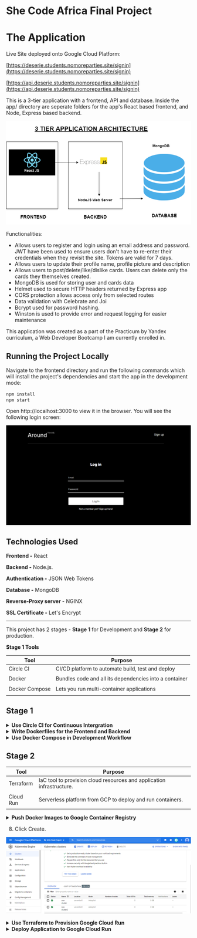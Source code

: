 # She Code Africa Final Project

# The Application

Live Site deployed onto Google Cloud Platform:

[https://deserie.students.nomoreparties.site/signin](https://deserie.students.nomoreparties.site/signin)

[https://api.deserie.students.nomoreparties.site/signin](https://api.deserie.students.nomoreparties.site/signin)

This is a 3-tier application with a frontend, API and database. Inside the app/ directory are seperate folders for the app's React based frontend, and Node, Express based backend.

![](/images/mern.png)

Functionalities:

- Allows users to register and login using an email address and password. JWT have been used to ensure users don't have to re-enter their credentials when they revisit the site. Tokens are valid for 7 days.
- Allows users to update their profile name, profile picture and description
- Allows users to post/delete/like/dislike cards. Users can delete only the cards they themselves created.
- MongoDB is used for storing user and cards data
- Helmet used to secure HTTP headers returned by Express app
- CORS protection allows access only from selected routes
- Data validation with Celebrate and Joi
- Bcrypt used for password hashing.
- Winston is used to provide error and request logging for easier maintenance

This application was created as a part of the Practicum by Yandex curriculum, a Web Developer Bootcamp I am currently enrolled in.

## Running the Project Locally

Navigate to the frontend directory and run the following commands which will install the project's dependencies and start the app in the development mode:

```
npm install
npm start
```

Open http://localhost:3000 to view it in the browser. You will see the following login screen:

![](/images/login.png)

## Technologies Used

**Frontend -** React

**Backend -** Node.js.

**Authentication -** JSON Web Tokens

**Database -** MongoDB

**Reverse-Proxy server** - NGINX

**SSL Certificate -** Let's Encrypt

---

This project has 2 stages - **Stage 1** for Development and **Stage 2** for production.

**Stage 1 Tools**

| Tool           | Purpose                                                |
| -------------- | ------------------------------------------------------ |
| Circle CI      | CI/CD platform to automate build, test and deploy      |
|                |                                                        |
| Docker         | Bundles code and all its dependencies into a container |
|                |                                                        |
| Docker Compose | Lets you run multi-container applications              |
|                |                                                        |

## Stage 1

<details>
<summary><b>Use Circle CI for Continuous Intergration</b></summary><p>

**Circle CI**

[CircleCI](https://circleci.com/) is a cloud-based continuous intergratiom, continuous delivery tool.

In this project I use it to ensure that nothing is wrong in the build process and for testing to ensure that the application works as expected.

1. Inside the backend directory we will write unit tests for some the Express routes. For testing HTTP calls we can use of a Node module called SuperTest and the testing framework Jest.

```
  npm install supertest jest
```

2. Inside package.json, under "Scripts," add the following script

```
  "test": "jest"
```

Since we are building a CD pipeline, we should have some tests in place.

3. Create a folder called test in the root of the backend directory. Inside the test folder create a file called test.js for writing the unit tests.

4. First import the supertest module into the test.js file.

```
  const request = require('supertest');
```

5. Create the tests (see backend/test/test.js)

6. Run

```
  npm test
```

7. You should see something like this

![](/images/test.png)

8. Signup for a [CircleCI] account if you don't already have one and sync it with your GitHub account.

9. Inside the project root create a folder called _.circleci_ and inside make a file called _config.yml_

10. When you sign in you will see all the repositories that are in your GitHub inside the CircleCI dashboard. Find the project you want to test and click _Set Up Project_

11. CircleCI will detect the config.yml and start building according to the workflow defined in the config file. You should see something like this

![](/images/circle2.png)

</p></details>

<details>
<summary><b>Write Dockerfiles for the Frontend and Backend</b></summary><p>

Add a Dockerfile to the root of the frontend, and the root of the backend, then configure the lines as described below.

**Line 1:** "FROM" tells Docker what base image to use as a starting point. For this project, we will use the alpine version of Node since it is lightweight.

```
  FROM node:12-alpine3.14
```

**Line 2:** Set the working directory in the container to /usr/src/app. This directory is where all our code files will be stored inside the container, as well as where we'll run npm install, and launch the application:

```
  WORKDIR /usr/src/app
```

**Lines 3:** Copy the package.json file into the current working directory inside the container, represented by "."

```
  COPY ./package.json ./
```

**Lines 4:** "RUN" executes commands inside the container. Here we use it to install all the projects dependencies which are listed in the package.json file.

```
  RUN npm install
```

**Line 5:** Copy over all the rest of the projects files and folders.

```
  COPY . .
```

**Line 6:** This line describes the command that should be executed when the Docker image is launching. The package.json files of both the frontend and backend, both already contain a start script which we call here.

```
  CMD ["npm "start"]
```

Create a file called .dockerignore. This file is similar to a .gitignore file and lets us ignore files or folders that should not be included in the final Docker build.

```
  node_modules
  .git
  .gitignore

```

Once the Dockerfiles have been created, run the following command to build the images:

To create the image for the frontend:

```
  docker build -t "react-app" .
```

To create the image for the backend:

```
  docker build -t "api-server" .
```

![](/images/reactimage.png)

![](/images/bimage2.png)

To confirm both images have been created run

```
  docker images
```

![](/images/dockerimages.png)

</p></details>

<details>
<summary><b>Use Docker Compose in Development Workflow</b></summary><p>

I am using Docker Composeas a way of managing my application during development. It usually comes bundled together with Docker so if you installed Docker, you should already have Docker Compose on your sytem. To check this you can run:

```
  docker-compose --version
```

Docker Compose, builds on top of Docker to more easily manage a multi-container application such as ours.

The following steps outline the Docker Compose file for this project..

The first line specifies which version of the Docker Compose API we want to use

```
  version: "3"
```

We now define a set of services. Our application has 3 services - the react-app clientm the api-server, and MongoDB database. Each of these services requires us to specify an image tag. We will use the images we just built which have the tags "react-app" and "api-server". Fot the database, we will pull a MongoDB image from Docker Hub. Define ports for each service.

For the react-app service, we will add the following option to keep the frontend container alive and listening for requests:

```
  stdin_open: true
```

Since the Express service needs to connect to MongoDB, we'll specify the following option to ensure the containers start in the right order:

```
  depends_on:
    mongo
```

Name the network _mern app_ which uses the default driver. It will allow the services to communicate with each other.

```
  networks:
    mern-app:
      driver: bridge
```

Lastly add a volume to enable persistence of the database data, so the data in the database will not get deleted when the app restarts.

Now run the following command to start up all 3 containers, as well as attch the network and volume resources:

```
  docker-compose up
```

Execution of _docker-compose up_

![](/images/composeup.png)

![](/images/compose.png)

Now if you go to localhost: 3000 you should be able to see the application running.

![](/images/compose2.png)

To shutdown the application run:

```
  docker-compose down
```

</p></details>

## Stage 2

| Tool      | Purpose                                                               |
| --------- | --------------------------------------------------------------------- |
| Terraform | IaC tool to provision cloud resources and application infrastructure. |
|           |                                                                       |
| Cloud Run | Serverless platform from GCP to deploy and run containers.            |
|           |                                                                       |

<details>
<summary><b>Push Docker Images to Google Container Registry</b></summary><p>

We have successfully built a Docker images react-app and api-server and now we need to push the images to Google Container Registry, so that they can be deployed from other locations, such as GKE.

Google Container Registry is a private storage service for Docker images.

First, configure the local Docker client to be able to authenticate to Container Registry

```
  export PROJECT_ID="$(gcloud config get-value project -q)"
  gcloud auth configure-docker
```

Next, tag the local Docker images for uploading:

```
  docker tag react:latest "gcr.io/${PROJECT_ID}/react-app:v1"
```

Finally, push the Docker image to the Container Registry:

```
  docker push "gcr.io/${PROJECT_ID}/react-app:v1"
```

![](/images/push1.png)

![](/images/push2.png)

For the MongoDB database container, we will pull a publicly available mongo image from Docker Hub. I used the Google Cloud Shell for this task:

```
  docker pull mongo
  docker tag mongo gcr.io/{PROJECT-ID}/mongo:latest
  docker push gcr.io/{PROJECT-ID}/mongo:latest
```

![](/images/mongopull.png)

![](/images/push3.png)

</p></details>

8. Click Create.

![](/images/clusters.png)

</p></details>

<details>
<summary><b>Use Terraform to Provision Google Cloud Run</b></summary><p>

### Prerequisites

- [Terraform CLI](https://www.terraform.io/downloads.html)

- [Google Cloud SDK](https://cloud.google.com/sdk/docs/install)

1. Authenticate the SDK to Gcp by running:

```
  gcloud auth application-default login
```

2. Create a new project where Cloud Run will be deployed (use your own credentials):

```
  gcloud projects create "PROJECT_ID" --name="PROJECT_NAME"
```

3. Create a _main.tf_ file where we will put all our Terraform code.

4. Add the requirements for Terraform and the Google provider

```
terraform {
  required_version = ">= 0.14"

  required_providers {
    # Cloud Run support was added on 3.3.0
    google = ">= 3.3"
  }
}
```

5. Add the Google provider configuration:

```
provider "google" {
  project = "PROJECT_ID"
}
```

6. Enable the Cloud Run API:

```
resource "google_project_service" "run_api" {
  service = "run.googleapis.com"

  disable_on_destroy = true
}
```

7. Create the Cloud Run service:

```
resource "google_cloud_run_service" "run_service" {
  name = "app"
  location = "us-central1"

  template {
    spec {
      containers {
        image = "gcr.io/google-samples/hello-app:1.0"
      }
    }
  }

  traffic {
    percent         = 100
    latest_revision = true
  }

  depends_on = [google_project_service.run_api]
}
```

**name:** the name of your service.
**location:** the region where your service will run.
**image:** the Docker image that will be used to create the container. Make sure the images are in Google's Container Registry.
**depends_on:** waits for a resource to be ready, in this case, the Cloud Run API.

8. Allow authenticated users to use the service:

```
resource "google_cloud_run_service_iam_member" "run_all_users" {
  service  = google_cloud_run_service.run_service.name
  location = google_cloud_run_service.run_service.location
  role     = "roles/run.invoker"
  member   = "allUsers"
}
```

9. Display the service URL in the Terraform command output:

```
output "service_url" {
  value = google_cloud_run_service.run_service.status[0].url
}
```

Now its time to deploy the infrastructure.

10. Initialize the Terraform configuration:

```
  terraform init
```

![](/images/tinit.png)

11. Verify the changes that will be applied:

```
  terraform plan
```

![](/images/tplan1.png)

![](/images/tplan2.png)

12. Apply all the changes:

```
  terraform apply
```

![](/images/cloudrun.png)

### Updating the service

We can also use Terraform to update our Clod Run infrastructure.

When a configuration is changed or a new image is added, you can then redirect all the traffic to the new revision and start serving your updated application.

To update the service, we have to change the value of the image property and pass it a new image:

```
resource "google_cloud_run_service" "run_service" {
  name = "app"

  # ...

  template {
    spec {
      containers {
        # Change `react-app:1.0` to `react-app:2.0` 👇
        image = "gcr.io/google-samples/react-app:2.0"
      }
    }
  }

  # ...
}
```

To deploy the changes run:

```
  terraform apply
```

</p></details>

<details>
<summary><b>Deploy Application to Google Cloud Run</b></summary><p>

It's now time to deploy our application onto Cloud Run. Since Cloud Run is serverless, we don't have to worry about any of the the underlying infrastructure, so getting our app deployed is pretty simple. Select the container image you want to deploy. Setup continuous deployment using Cloud Build and choose a source repository.

![](/images/deploy1.png)

### Accessing the Deployed Applcation

We should be able to access our app through the endpoint generated by Cloud Run. To get its address, inside the Console, select Cloud Run from the menu, click on the name of the deployed service, in our case _react-app_, and copy the URL provided. Paste it into your browser and you should be able to access the app.

![](/images/deploy2.png)

![](/images/deploy3.png)

</p></details>
